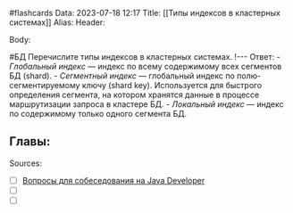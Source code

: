 #flashcards
Data: 2023-07-18 12:17
Title: [[Типы индексов в кластерных системах]]
Alias:
Header:



Body:



#БД 
Перечислите типы индексов в кластерных системах.
!---
Ответ:
	- _Глобальный индекс_ — индекс по всему содержимому всех сегментов БД (shard).
	- _Сегментный индекс_ — глобальный индекс по полю-сегментируемому ключу (shard key). Используется для быстрого определения сегмента, на котором хранятся данные в процессе маршрутизации запроса в кластере БД.
	- _Локальный индекс_ — индекс по содержимому только одного сегмента БД.
<!--SR:!2023-11-02,10,190-->




Главы:
-


Sources:
- [ ] [Вопросы для собеседования на Java Developer](https://github.com/enhorse/java-interview/blob/master/README.md#%D0%9E%D0%9E%D0%9F)
- [ ] []()
- [ ] []()
